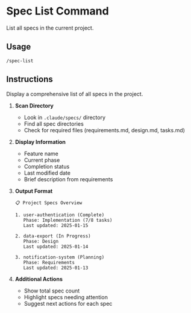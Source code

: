 # Spec List Command

List all specs in the current project.

## Usage

```
/spec-list
```

## Instructions

Display a comprehensive list of all specs in the project.

1. **Scan Directory**

   - Look in `.claude/specs/` directory
   - Find all spec directories
   - Check for required files (requirements.md, design.md, tasks.md)

2. **Display Information**

   - Feature name
   - Current phase
   - Completion status
   - Last modified date
   - Brief description from requirements

3. **Output Format**

   ```
   📋 Project Specs Overview

   1. user-authentication (Complete)
      Phase: Implementation (7/8 tasks)
      Last updated: 2025-01-15

   2. data-export (In Progress)
      Phase: Design
      Last updated: 2025-01-14

   3. notification-system (Planning)
      Phase: Requirements
      Last updated: 2025-01-13
   ```

4. **Additional Actions**
   - Show total spec count
   - Highlight specs needing attention
   - Suggest next actions for each spec
